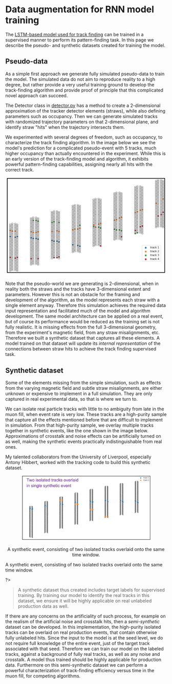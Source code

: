 # Data augmentation for RNN model training

The [LSTM-based model used for track finding](https://github.com/ManolisKar/ML_tracking/tree/main/track_finding/RNN) can be trained in a supervised manner to perform its pattern-finding task. 
In this page we describe the pseudo- and synthetic datasets created for training the model.


## Pseudo-data

As a simple first approach we generate fully simulated pseudo-data to train the model. The simulated data do not aim to reproduce reality to a high degree, but rather provide a very useful training ground to develop the track-finding algorithm and provide proof of principle that this complicated novel approach can succeed. 

The Detector class in [detector.py](https://github.com/ManolisKar/ML_tracking/blob/main/track_finding/RNN/src/detector.py) has a method to create a 2-dimensional approximation of the tracker detector elements (straws), while also defining parameters such as occupancy. Then we can generate simulated tracks with randomized trajectory parameters on that 2-dimensional plane, and identify straw "hits" when the trajectory intersects them.  

We experimented with several degrees of freedom, such as occupancy, to characterize the track finding algorithm. In the image below we see the model's prediction for a complicated pseudo-event with 5 tracks, much higher occupancy than actually encountered in the experiment. While this is an early version of the track-finding model and algorithm, it exhibits powerful pattern-finding capabilities, assigning nearly all hits with the correct track. 

![pseudoevent](https://github.com/ManolisKar/ML_tracking/blob/main/MC/images/pseudoevent.png?raw=true)


Note that the pseudo-world we are generating is 2-dimensional, when in reality both the straws and the tracks have 3-dimensional extent and parameters. 
However this is not an obstacle for the framing and development of the algorithm, as the model represents each straw with a single element anyway. 
Therefore this simulation achieves the required data input representation and facilitated much of the model and algorithm development. 
The same model architecture can be applied on a real event, but of course its performance would be reduced as the training set is not fully realistic. 
It is missing effects from the full 3-dimensional geometry, from the experiment's magnetic field, from any straw misalignments, etc.  
Therefore we built a synthetic dataset that captures all these elements. A model trained on that dataset will update its *internal representation* of the connections between straw hits to achieve the track finding supervised task.





## Synthetic dataset

Some of the elements missing from the simple simulation, such as effects from the varying magnetic field and subtle straw misalignments, are either unknown or expensive to implement in a full simulation. They are only captured in real experimental data, so that is where we turn to.  

We can isolate real particle tracks with little to no ambiguity from late in the muon fill, when event rate is very low. These tracks are a high-purity sample that capture all the effects mentioned before that are difficult to implement in simulation. 
From that high-purity sample, we overlay multiple tracks together in synthetic events, like the one shown in the image below. Approximations of crosstalk and noise effects can be artificially turned on as well, making the synthetic events practically indistinguishable from real ones.  

My talented collaborators from the University of Liverpool, especially Antony Hibbert, worked with the tracking code to build this synthetic dataset.


<p align = "center">

<img src="https://github.com/ManolisKar/ML_tracking/blob/main/MC/images/synthetic_event.png?raw=true" alt="Trulli" style="width:80%">
<figcaption align = "center"> A synthetic event, consisting of two isolated tracks overlaid onto the same time window.
</figcaption>
</p>



<? <p align = "center">
A synthetic event, consisting of two isolated tracks overlaid onto the same time window.
</p>
?>

<? ![synthetic_event](https://github.com/ManolisKar/ML_tracking/blob/main/MC/images/synthetic_event.png?raw=true) ?>  



> A synthetic dataset thus created includes target labels for supervised training. By training our model to identify the real tracks in this dataset, we ensure it will be highly applicable on real unlabeled production data as well.


If there are any concerns on the artificiality of such process, for example on the realism of the artificial noise and crosstalk hits, then a *semi-synthetic* dataset can be developed. 
In this implementation, the high-purity isolated tracks can be overlaid on real production events, that contain otherwise fully unlabeled hits. 
Since the input to the model is at the seed level, we do not require full knowledge of the entire event, just of the target track associated with that seed. 
Therefore we can train our model on the labeled tracks, against a background of fully real tracks, as well as any noise and crosstalk. 
A model thus trained should be highly applicable for production data. Furthermore on this semi-synthetic dataset we can perform a powerful characterization of track-finding efficiency versus time in the muon fill, for competing algorithms. 
 